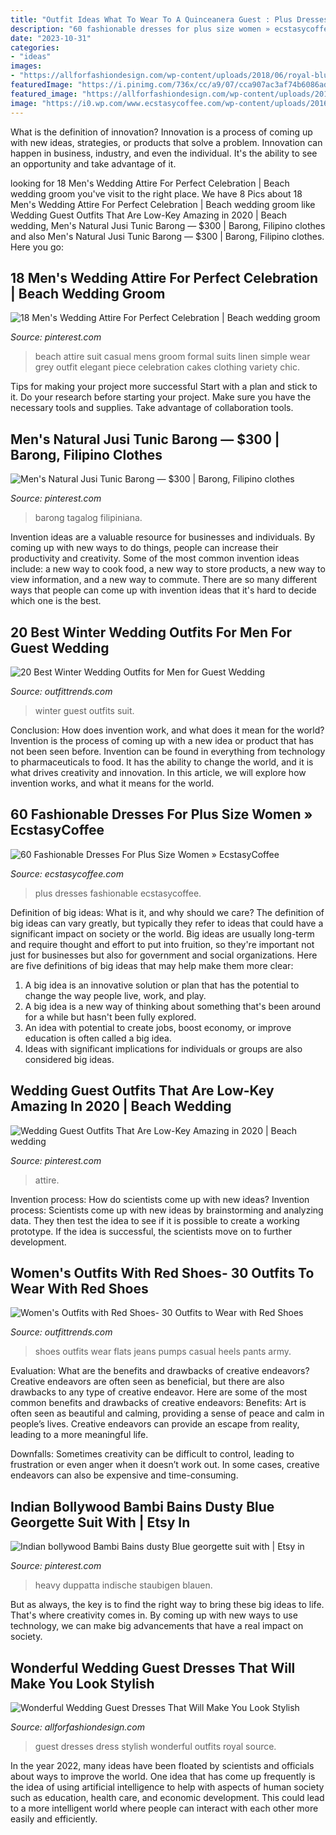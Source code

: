 ```yaml
---
title: "Outfit Ideas What To Wear To A Quinceanera Guest : Plus Dresses Fashionable Ecstasycoffee"
description: "60 fashionable dresses for plus size women » ecstasycoffee"
date: "2023-10-31"
categories:
- "ideas"
images:
- "https://allforfashiondesign.com/wp-content/uploads/2018/06/royal-blue-wedding-guest-dress-best-25-july-wedding-guest-outfits-ideas-on-pinterest-wedding-600x900.jpg"
featuredImage: "https://i.pinimg.com/736x/cc/a9/07/cca907ac3af74b6086ad1fa19a32c723--mens-attire-beach-wedding-wedding-wear.jpg"
featured_image: "https://allforfashiondesign.com/wp-content/uploads/2018/06/royal-blue-wedding-guest-dress-best-25-july-wedding-guest-outfits-ideas-on-pinterest-wedding-600x900.jpg"
image: "https://i0.wp.com/www.ecstasycoffee.com/wp-content/uploads/2016/10/Dresses-For-Plus-Size-Women-1.jpg"
---
```



What is the definition of innovation?
Innovation is a process of coming up with new ideas, strategies, or products that solve a problem. Innovation can happen in business, industry, and even the individual. It's the ability to see an opportunity and take advantage of it.

	

		
looking for 18 Men&#039;s Wedding Attire For Perfect Celebration | Beach wedding groom you've visit to the right place. We have 8 Pics about 18 Men&#039;s Wedding Attire For Perfect Celebration | Beach wedding groom like Wedding Guest Outfits That Are Low-Key Amazing in 2020 | Beach wedding, Men&#039;s Natural Jusi Tunic Barong — $300 | Barong, Filipino clothes and also Men&#039;s Natural Jusi Tunic Barong — $300 | Barong, Filipino clothes. Here you go:
		
    
## 18 Men&#039;s Wedding Attire For Perfect Celebration | Beach Wedding Groom

<img loading=lazy src="https://i.pinimg.com/736x/cc/a9/07/cca907ac3af74b6086ad1fa19a32c723--mens-attire-beach-wedding-wedding-wear.jpg" onerror="this.onerror=null;this.src='https://tse2.mm.bing.net/th?id=OIP.iGjznwl1jH0ICAvFv4TaYgHaLG&amp;pid=15.1';" alt="18 Men&#039;s Wedding Attire For Perfect Celebration | Beach wedding groom">

_Source: pinterest.com_

>beach attire suit casual mens groom formal suits linen simple wear grey outfit elegant piece celebration cakes clothing variety chic. 

	

Tips for making your project more successful
Start with a plan and stick to it.
Do your research before starting your project.
Make sure you have the necessary tools and supplies.
Take advantage of collaboration tools.

    
## Men&#039;s Natural Jusi Tunic Barong — $300 | Barong, Filipino Clothes

<img loading=lazy src="https://i.pinimg.com/originals/08/84/dc/0884dc7f0e51c051fbdea26252d675b9.jpg" onerror="this.onerror=null;this.src='https://tse2.mm.bing.net/th?id=OIP.NOWr1K6ePHsvtUGjIWDL4gHaJ4&amp;pid=15.1';" alt="Men&#039;s Natural Jusi Tunic Barong — $300 | Barong, Filipino clothes">

_Source: pinterest.com_

>barong tagalog filipiniana. 

	

Invention ideas are a valuable resource for businesses and individuals. By coming up with new ways to do things, people can increase their productivity and creativity. Some of the most common invention ideas include: a new way to cook food, a new way to store products, a new way to view information, and a new way to commute. There are so many different ways that people can come up with invention ideas that it's hard to decide which one is the best.

    
## 20 Best Winter Wedding Outfits For Men For Guest Wedding

<img loading=lazy src="https://www.outfittrends.com/wp-content/uploads/2015/01/winter-guest-wedding-suit-for-men.jpg" onerror="this.onerror=null;this.src='https://tse3.mm.bing.net/th?id=OIP.Sr0oaIZxtjS8XgKZyIc0WAHaLG&amp;pid=15.1';" alt="20 Best Winter Wedding Outfits for Men for Guest Wedding">

_Source: outfittrends.com_

>winter guest outfits suit. 

	

Conclusion: How does invention work, and what does it mean for the world?
Invention is the process of coming up with a new idea or product that has not been seen before. Invention can be found in everything from technology to pharmaceuticals to food. It has the ability to change the world, and it is what drives creativity and innovation. In this article, we will explore how invention works, and what it means for the world.

    
## 60 Fashionable Dresses For Plus Size Women » EcstasyCoffee

<img loading=lazy src="https://i0.wp.com/www.ecstasycoffee.com/wp-content/uploads/2016/10/Dresses-For-Plus-Size-Women-1.jpg" onerror="this.onerror=null;this.src='https://tse1.mm.bing.net/th?id=OIP.nFiBML7_j9yl1A47QnvtpAHaK3&amp;pid=15.1';" alt="60 Fashionable Dresses For Plus Size Women » EcstasyCoffee">

_Source: ecstasycoffee.com_

>plus dresses fashionable ecstasycoffee. 

	

Definition of big ideas: What is it, and why should we care?
The definition of big ideas can vary greatly, but typically they refer to ideas that could have a significant impact on society or the world. Big ideas are usually long-term and require thought and effort to put into fruition, so they're important not just for businesses but also for government and social organizations. Here are five definitions of big ideas that may help make them more clear:
1) A big idea is an innovative solution or plan that has the potential to change the way people live, work, and play.
2) A big idea is a new way of thinking about something that's been around for a while but hasn't been fully explored.
3) An idea with potential to create jobs, boost economy, or improve education is often called a big idea. 
4) Ideas with significant implications for individuals or groups are also considered big ideas.

    
## Wedding Guest Outfits That Are Low-Key Amazing In 2020 | Beach Wedding

<img loading=lazy src="https://i.pinimg.com/736x/35/26/dd/3526ddcac61a058c9f4595563b12d9d4.jpg" onerror="this.onerror=null;this.src='https://tse1.mm.bing.net/th?id=OIP.ncgJAoHeUvto6x-veLDFjAHaJP&amp;pid=15.1';" alt="Wedding Guest Outfits That Are Low-Key Amazing in 2020 | Beach wedding">

_Source: pinterest.com_

>attire. 

	

Invention process: How do scientists come up with new ideas?
Invention process: Scientists come up with new ideas by brainstorming and analyzing data. They then test the idea to see if it is possible to create a working prototype. If the idea is successful, the scientists move on to further development.

    
## Women&#039;s Outfits With Red Shoes- 30 Outfits To Wear With Red Shoes

<img loading=lazy src="https://www.outfittrends.com/wp-content/uploads/2017/02/red-pumps-casual-wear.jpg" onerror="this.onerror=null;this.src='https://tse1.mm.bing.net/th?id=OIP.cmjkQfJ48JNYkJBpEI4MrAHaLH&amp;pid=15.1';" alt="Women&#039;s Outfits with Red Shoes- 30 Outfits to Wear with Red Shoes">

_Source: outfittrends.com_

>shoes outfits wear flats jeans pumps casual heels pants army. 

	

Evaluation: What are the benefits and drawbacks of creative endeavors?
Creative endeavors are often seen as beneficial, but there are also drawbacks to any type of creative endeavor. Here are some of the most common benefits and drawbacks of creative endeavors: 
Benefits: Art is often seen as beautiful and calming, providing a sense of peace and calm in people’s lives. Creative endeavors can provide an escape from reality, leading to a more meaningful life.

Downfalls: Sometimes creativity can be difficult to control, leading to frustration or even anger when it doesn’t work out. In some cases, creative endeavors can also be expensive and time-consuming.

    
## Indian Bollywood Bambi Bains Dusty Blue Georgette Suit With | Etsy In

<img loading=lazy src="https://i.pinimg.com/736x/87/8b/c0/878bc07cb32ba4107648132bdab4d96a.jpg" onerror="this.onerror=null;this.src='https://tse4.mm.bing.net/th?id=OIP.c4nq6ydXQ0cn-evzKTUfzwHaKa&amp;pid=15.1';" alt="Indian bollywood Bambi Bains dusty Blue georgette suit with | Etsy in">

_Source: pinterest.com_

>heavy duppatta indische staubigen blauen. 

	

But as always, the key is to find the right way to bring these big ideas to life. That's where creativity comes in. By coming up with new ways to use technology, we can make big advancements that have a real impact on society.

    
## Wonderful Wedding Guest Dresses That Will Make You Look Stylish

<img loading=lazy src="https://allforfashiondesign.com/wp-content/uploads/2018/06/royal-blue-wedding-guest-dress-best-25-july-wedding-guest-outfits-ideas-on-pinterest-wedding-600x900.jpg" onerror="this.onerror=null;this.src='https://tse4.mm.bing.net/th?id=OIP.hVXsdOxy6rGc_XmsaMeW6QHaLH&amp;pid=15.1';" alt="Wonderful Wedding Guest Dresses That Will Make You Look Stylish">

_Source: allforfashiondesign.com_

>guest dresses dress stylish wonderful outfits royal source. 

	

In the year 2022, many ideas have been floated by scientists and officials about ways to improve the world. One idea that has come up frequently is the idea of using artificial intelligence to help with aspects of human society such as education, health care, and economic development. This could lead to a more intelligent world where people can interact with each other more easily and efficiently.


